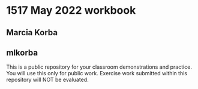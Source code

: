 # 1517 May 2022 workbook

## Marcia Korba

## mlkorba

This is a public repository for your classroom demonstrations and practice. You will use this only for public work. Exercise work submitted within this repository will NOT be evaluated.
